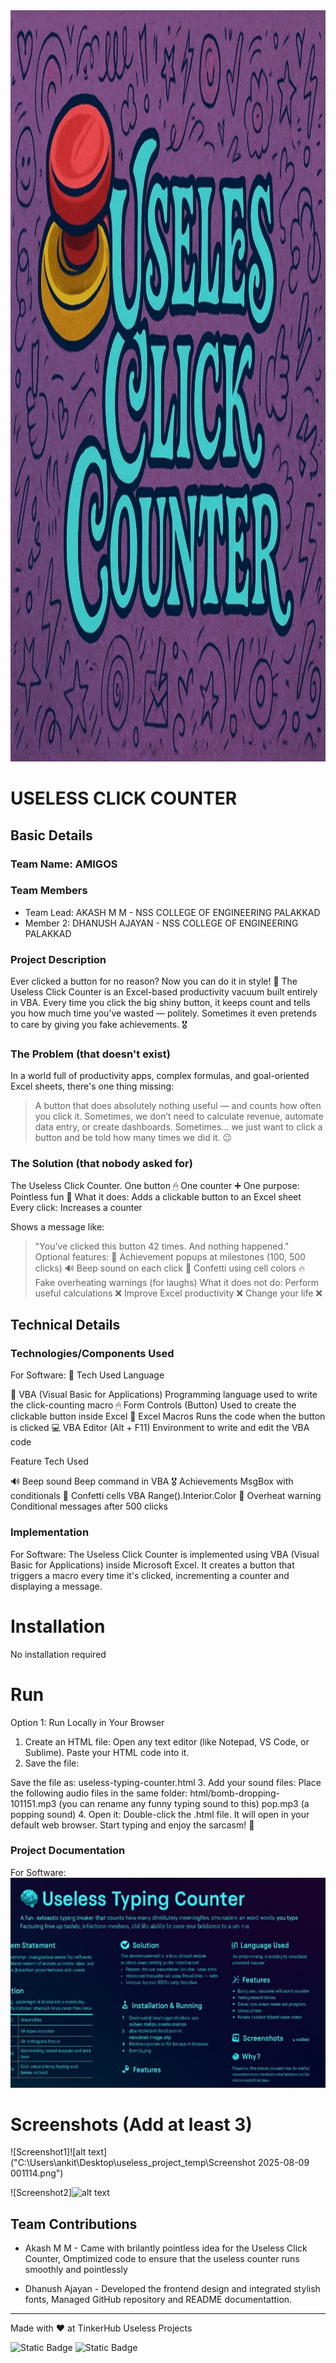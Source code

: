 <img width="3188" height="1202" alt="frame (3)" src="WhatsApp Image 2025-08-08 at 22.51.35_ca0e3702.jpg" />


# USELESS CLICK COUNTER


## Basic Details
### Team Name: AMIGOS


### Team Members
- Team Lead: AKASH M M - NSS COLLEGE OF ENGINEERING PALAKKAD
- Member 2: DHANUSH AJAYAN  - NSS COLLEGE OF ENGINEERING PALAKKAD

### Project Description
Ever clicked a button for no reason?
Now you can do it in style! 🎩
The Useless Click Counter is an Excel-based productivity vacuum built entirely in VBA. Every time you click the big shiny button, it keeps count and tells you how much time you’ve wasted — politely. Sometimes it even pretends to care by giving you fake achievements. 🎖

### The Problem (that doesn't exist)
In a world full of productivity apps, complex formulas, and goal-oriented Excel sheets, there's one thing missing:
> A button that does absolutely nothing useful — and counts how often you click it.
Sometimes, we don’t need to calculate revenue, automate data entry, or create dashboards.
Sometimes… we just want to click a button and be told how many times we did it. 😐

### The Solution (that nobody asked for)
The Useless Click Counter.
One button 🖱
One counter ➕
One purpose: Pointless fun 🔁
What it does:
Adds a clickable button to an Excel sheet
Every click:
Increases a counter

Shows a message like:
> "You've clicked this button 42 times. And nothing happened."
Optional features:
🎉 Achievement popups at milestones (100, 500 clicks)
🔊 Beep sound on each click
🎊 Confetti using cell colors
🔥 Fake overheating warnings (for laughs)
What it does not do:
Perform useful calculations ❌
Improve Excel productivity ❌
Change your life ❌

## Technical Details
### Technologies/Components Used
For Software:
🧠 Tech Used
Language

🧾 VBA (Visual Basic for Applications)	Programming language used to write the click-counting macro
🖱 Form Controls (Button)	Used to create the clickable button inside Excel
🧠 Excel Macros	Runs the code when the button is clicked
💻 VBA Editor (Alt + F11)	Environment to write and edit the VBA code

Feature	Tech Used

🔊 Beep sound	Beep command in VBA
🎖 Achievements	MsgBox with conditionals
🎊 Confetti cells	VBA Range().Interior.Color
🚨 Overheat warning	Conditional messages after 500 clicks

### Implementation
For Software:
The Useless Click Counter is implemented using VBA (Visual Basic for Applications) inside Microsoft Excel. It creates a button that triggers a macro every time it's clicked, incrementing a counter and displaying a message.
# Installation
No installation required

# Run
Option 1: Run Locally in Your Browser
1. Create an HTML file:
Open any text editor (like Notepad, VS Code, or Sublime).
Paste your HTML code into it.
2. Save the file:

Save the file as:
useless-typing-counter.html
3. Add your sound files:
  Place the following audio files in the same folder:
  html/bomb-dropping-101151.mp3 (you can rename any funny typing sound to this)
  pop.mp3 (a popping sound)
4. Open it:
Double-click the .html file.
It will open in your default web browser.
Start typing and enjoy the sarcasm! 🤪

### Project Documentation
For Software:![alt text](download.jpg)

# Screenshots (Add at least 3)
![Screenshot1]![alt text]("C:\Users\ankit\Desktop\useless_project_temp\Screenshot 2025-08-09 001114.png")

![Screenshot2]![alt text](<Screenshot 2025-08-09 001328-1.png>)


## Team Contributions
- Akash M M - Came with brilantly pointless idea for the Useless Click Counter,
Omptimized code to ensure that the useless counter runs smoothly and pointlessly

- Dhanush Ajayan - Developed the frontend design and integrated stylish fonts,
Managed GitHub repository and README documentattion.

---
Made with ❤️ at TinkerHub Useless Projects 

![Static Badge](https://img.shields.io/badge/TinkerHub-24?color=%23000000&link=https%3A%2F%2Fwww.tinkerhub.org%2F)
![Static Badge](https://img.shields.io/badge/UselessProjects--25-25?link=https%3A%2F%2Fwww.tinkerhub.org%2Fevents%2FQ2Q1TQKX6Q%2FUseless%2520Projects)






